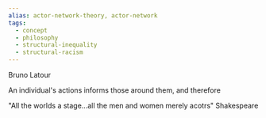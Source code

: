 ```yaml
---
alias: actor-network-theory, actor-network
tags:
  - concept
  - philosophy
  - structural-inequality
  - structural-racism
---
```

Bruno Latour

An individual's actions informs those around them, and therefore 

"All the worlds a stage...all the men and women merely acotrs" Shakespeare